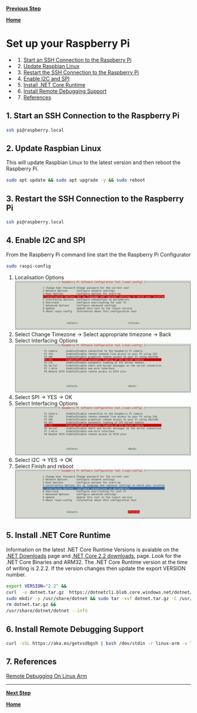 [**Previous Step**](lab1-connect-raspberry-pi.md)

[**Home**](../../README.md)

# Set up your Raspberry Pi

<!-- vscode-markdown-toc -->
* 1. [Start an SSH Connection to the Raspberry Pi](#StartanSSHConnectiontotheRaspberryPi)
* 2. [Update Raspbian Linux](#UpdateRaspbianLinux)
* 3. [Restart the SSH Connection to the Raspberry Pi](#RestarttheSSHConnectiontotheRaspberryPi)
* 4. [Enable I2C and SPI](#EnableI2CandSPI)
* 5. [Install .NET Core Runtime](#Install.NETCoreRuntime)
* 6. [Install Remote Debugging Support](#InstallRemoteDebuggingSupport)
* 7. [References](#References)

<!-- vscode-markdown-toc-config
	numbering=true
	autoSave=true
	/vscode-markdown-toc-config -->
<!-- /vscode-markdown-toc -->

##  1. <a name='StartanSSHConnectiontotheRaspberryPi'></a>Start an SSH Connection to the Raspberry Pi

```bash
ssh pi@raspberry.local
```

##  2. <a name='UpdateRaspbianLinux'></a>Update Raspbian Linux

This will update Raspbian Linux to the latest version and then reboot the Raspberry Pi.

```bash
sudo apt update && sudo apt upgrade -y && sudo reboot
```

##  3. <a name='RestarttheSSHConnectiontotheRaspberryPi'></a>Restart the SSH Connection to the Raspberry Pi

```bash
ssh pi@raspberry.local
```

##  4. <a name='EnableI2CandSPI'></a>Enable I2C and SPI

From the Raspberry Pi command line start the the Raspberry Pi Configurator

```bash
sudo raspi-config
```

1. Localisation Options
![](./resources/raspi-config-localisation.png)
2. Select Change Timezone -> Select appropriate timezone -> Back
3. Select Interfacing Options
![](./resources/raspi-config-spi.png)
4. Select SPI -> YES -> OK
5. Select Interfacing Options
![](./resources/raspi-config-i2c.png)
6. Select I2C -> YES -> OK
7. Select Finish and reboot
![](./resources/raspi-config-finish.png)

##  5. <a name='Install.NETCoreRuntime'></a>Install .NET Core Runtime

Information on the latest .NET Core Runtime Versions is avalable on the [.NET Downloads](https://dotnet.microsoft.com/download) page and [.NET Core 2.2 downloads.]() page. Look for the .NET Core Binaries and ARM32. The .NET Core Runtime version at the time of writing is 2.2.2. If the version changes then update the export VERSION number.

```bash
export VERSION="2.2" &&
curl  -o dotnet.tar.gz  https://dotnetcli.blob.core.windows.net/dotnet/Runtime/release/$VERSION/dotnet-runtime-latest-linux-arm.tar.gz &&
sudo mkdir -p /usr/share/dotnet && sudo tar -xvf dotnet.tar.gz -C /usr/share/dotnet &&
rm dotnet.tar.gz &&
/usr/share/dotnet/dotnet --info
```

##  6. <a name='InstallRemoteDebuggingSupport'></a>Install Remote Debugging Support

```bash
curl -sSL https://aka.ms/getvsdbgsh | bash /dev/stdin -r linux-arm -v latest -l ~/vsdbg
```

##  7. <a name='References'></a>References

[Remote Debugging On Linux Arm](https://github.com/OmniSharp/omnisharp-vscode/wiki/Remote-Debugging-On-Linux-Arm)

***

[**Next Step**](lab3-install-dotnet-core-desktop.md)

[**Home**](../../README.md)